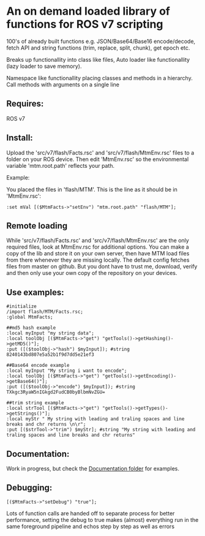 # An on demand loaded library of functions for ROS v7 scripting

100's of already built functions e.g. JSON/Base64/Base16 encode/decode, fetch API and string functions (trim, replace, split, chunk), get epoch etc.

Breaks up functionallity into class like files, Auto loader like functionallity (lazy loader to save memory).

Namespace like functionallity placing classes and methods in a hierarchy. Call methods with arguments on a single line

## Requires:

ROS v7

## Install:

Upload the 'src/v7/flash/Facts.rsc' and 'src/v7/flash/MtmEnv.rsc' files to a folder on your ROS device. Then edit 'MtmEnv.rsc' so the environmental variable 'mtm.root.path' reflects your path.

Example:

You placed the files in 'flash/MTM'.
This is the line as it should be in 'MtmEnv.rsc':


```
:set mVal [($MtmFacts->"setEnv") "mtm.root.path" "flash/MTM"];

```

## Remote loading

While 'src/v7/flash/Facts.rsc' and 'src/v7/flash/MtmEnv.rsc' are the only required files, look at MtmEnv.rsc for additional options. You can make a copy of the lib and store it on your own server, then have MTM load files from there whenever they are missing locally. The default config fetches files from master on github. But you dont have to trust me, download, verify and then only use your own copy of the repository on your devices.


## Use examples:

```
#initialize
/import flash/MTM/Facts.rsc;
:global MtmFacts;

##md5 hash example
:local myInput "my string data";
:local toolObj [($MtmFacts->"get") "getTools()->getHashing()->getMD5()"];
:put ([($toolObj->"hash") $myInput]); #string 8240143bd807e5a52b1f9d7dd5e21ef3

##Base64 encode example
:local myInput "My string i want to encode";
:local toolObj [($MtmFacts->"get") "getTools()->getEncoding()->getBase64()"];
:put ([($toolObj->"encode") $myInput]); #string TXkgc3RyaW5nIGkgd2FudCB0byBlbmNvZGU=

##trim string example
:local strTool [($MtmFacts->"get") "getTools()->getTypes()->getStrings()"];
:local myStr " My string with leading and traling spaces and line breaks and chr returns \n\r";
:put [($strTool->"trim") $myStr]; #string "My string with leading and traling spaces and line breaks and chr returns"
```

## Documentation:

Work in progress, but check the <a href="https://github.com/merlinthemagic/MTM-RouterOS-Scripting/tree/main/src/v7/Documentation">Documentation folder</a> for examples.

## Debugging:

```
[($MtmFacts->"setDebug") "true"];
```

Lots of function calls are handed off to separate process for better performance, setting the debug to true 
makes (almost) everything run in the same foreground pipeline and echos step by step as well as errors
